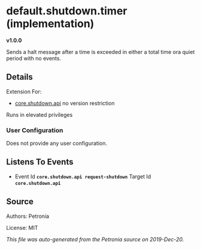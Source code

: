 # default.shutdown.timer (implementation)
**v1.0.0**

Sends a halt message after a time is exceeded in either a total time ora quiet period with no events.

## Details

Extension For:
* [core.shutdown.api](core.shutdown.api.md)
  no version restriction


Runs in elevated privileges

### User Configuration

Does not provide any user configuration.









## Listens To Events

* Event Id **`core.shutdown.api request-shutdown`**
  Target Id **`core.shutdown.api`**



## Source

Authors: Petronia

License: MIT

*This file was auto-generated from the Petronia source on 2019-Dec-20.*
